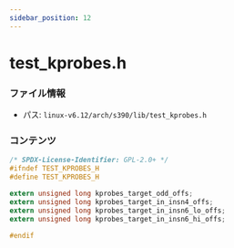 ```yaml
---
sidebar_position: 12
---
```

# test_kprobes.h

### ファイル情報

- パス: `linux-v6.12/arch/s390/lib/test_kprobes.h`

### コンテンツ

```h
/* SPDX-License-Identifier: GPL-2.0+ */
#ifndef TEST_KPROBES_H
#define TEST_KPROBES_H

extern unsigned long kprobes_target_odd_offs;
extern unsigned long kprobes_target_in_insn4_offs;
extern unsigned long kprobes_target_in_insn6_lo_offs;
extern unsigned long kprobes_target_in_insn6_hi_offs;

#endif

```

